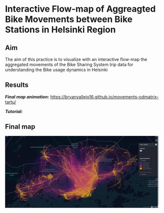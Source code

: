 # Interactive Flow-map of Aggreagted Bike Movements between Bike Stations in Helsinki Region

## Aim
The aim of this practice is to visualize with an interactive flow-map the aggregated movements of the Bike Sharing System trip data for understanding the Bike usage dynamics in Helsinki

## Results

***Final map animation:*** https://bryanvallejo16.github.io/movements-odmatrix-tartu/

***Tutorial:*** 

## Final map
![animation](gif/gif-movements.gif)
